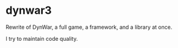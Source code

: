 # dynwar3
Rewrite of DynWar, a full game, a framework, and a library at once.

I try to maintain code quality.
